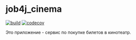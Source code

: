 # job4j_cinema

[![build](https://github.com/SergeyPoletaev/job4j_cinema/workflows/build/badge.svg)](https://github.com/SergeyPoletaev/job4j_cinema/actions)
[![codecov](https://codecov.io/gh/SergeyPoletaev/job4j_cinema/branch/master/graph/badge.svg?token=TZ5JGE9BL3)](https://codecov.io/gh/SergeyPoletaev/job4j_cinema)

Это приложение - сервис по покупке билетов в кинотеатр.
